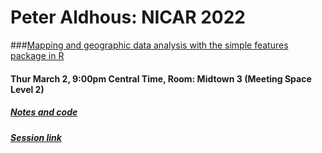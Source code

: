 # Peter Aldhous: NICAR 2022


###[Mapping and geographic data analysis with the simple features package in R](r-sf-mapping-geo-analysis.html)

#### Thur March 2, 9:00pm Central Time, Room: Midtown 3 (Meeting Space Level 2)

##### [Notes and code](r-sf-mapping-geo-analysis.html)

##### [Session link](https://schedules.ire.org/nicar-2023#1051)




